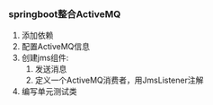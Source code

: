 ### springboot整合ActiveMQ
1. 添加依赖
2. 配置ActiveMQ信息
3. 创建jms组件:
   1. 发送消息
   2. 定义一个ActiveMQ消费者，用JmsListener注解
4. 编写单元测试类